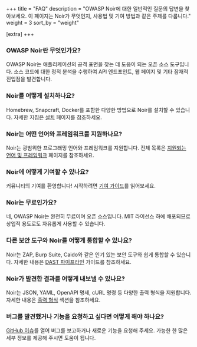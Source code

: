 +++
title = "FAQ"
description = "OWASP Noir에 대한 일반적인 질문의 답변을 찾아보세요. 이 페이지는 Noir가 무엇인지, 사용법 및 기여 방법과 같은 주제를 다룹니다."
weight = 3
sort_by = "weight"

[extra]
+++

### OWASP Noir란 무엇인가요?

OWASP Noir는 애플리케이션의 공격 표면을 찾는 데 도움이 되는 오픈 소스 도구입니다. 소스 코드에 대한 정적 분석을 수행하여 API 엔드포인트, 웹 페이지 및 기타 잠재적 진입점을 발견합니다.

### Noir를 어떻게 설치하나요?

Homebrew, Snapcraft, Docker를 포함한 다양한 방법으로 Noir를 설치할 수 있습니다. 자세한 지침은 [설치](@/get_started/installation/index.md) 페이지를 참조하세요.

### Noir는 어떤 언어와 프레임워크를 지원하나요?

Noir는 광범위한 프로그래밍 언어와 프레임워크를 지원합니다. 전체 목록은 [지원되는 언어 및 프레임워크](@/usage/supported/language_and_frameworks/index.md) 페이지를 참조하세요.

### Noir에 어떻게 기여할 수 있나요?

커뮤니티의 기여를 환영합니다! 시작하려면 [기여 가이드](https://github.com/owasp-noir/noir/blob/main/CONTRIBUTING.md)를 읽어보세요.

### Noir는 무료인가요?

네, OWASP Noir는 완전히 무료이며 오픈 소스입니다. MIT 라이선스 하에 배포되므로 상업적 용도로도 자유롭게 사용할 수 있습니다.

### 다른 보안 도구와 Noir를 어떻게 통합할 수 있나요?

Noir는 ZAP, Burp Suite, Caido와 같은 인기 있는 보안 도구와 쉽게 통합할 수 있습니다. 자세한 내용은 [DAST 파이프라인](@/usage/more_features/pipeline-for-dast/index.md) 가이드를 참조하세요.

### Noir가 발견한 결과를 어떻게 내보낼 수 있나요?

Noir는 JSON, YAML, OpenAPI 명세, cURL 명령 등 다양한 출력 형식을 지원합니다. 자세한 내용은 [출력 형식](@/usage/output_formats/_index.md) 섹션을 참조하세요.

### 버그를 발견했거나 기능을 요청하고 싶다면 어떻게 해야 하나요?

[GitHub 이슈](https://github.com/owasp-noir/noir/issues)를 열어 버그를 보고하거나 새로운 기능을 요청해 주세요. 가능한 한 많은 세부 정보를 제공해 주시면 도움이 됩니다.
